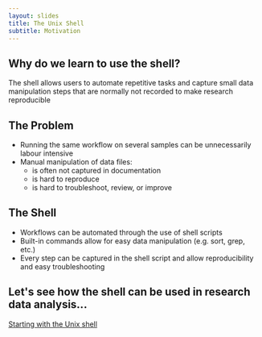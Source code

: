 ```yaml
---
layout: slides
title: The Unix Shell
subtitle: Motivation
---
```

## Why do we learn to use the shell?

The shell allows users to automate repetitive tasks and capture small data manipulation steps that are normally not recorded to make research reproducible 

## The Problem

- Running the same workflow on several samples can be unnecessarily labour intensive
- Manual manipulation of data files:
  - is often not captured in documentation
  - is hard to reproduce
  - is hard to troubleshoot, review, or improve

## The Shell 

- Workflows can be automated through the use of shell scripts
- Built-in commands allow for easy data manipulation (e.g. sort, grep, etc.)
- Every step can be captured in the shell script and allow reproducibility and easy troubleshooting

##  Let's see how the shell can be used in research data analysis...

[Starting with the Unix shell](00-intro.html)
